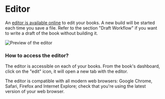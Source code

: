 # Editor

An  [editor is available online](https://www.gitbook.com) to edit your books. A new build will be started each time you save a file. Refer to the section "Draft Workflow" if you want to write a draft of the book without building it.

![Preview of the editor](https://www.gitbook.com/assets/images/backgrounds/preview_editor.png)

### How to access the editor?

The editor is accessible on each of your books. From the book's dashboard, click on the "edit" icon, it will open a new tab with the editor.

The editor is compatible with all modern web browsers: Google Chrome, Safari, Firefox and Internet Explore; check that you're using the latest version of your web browser.
